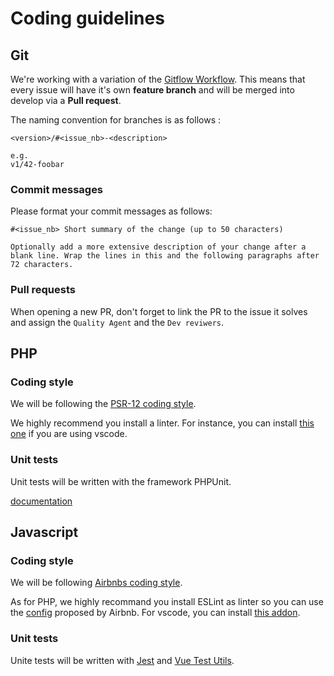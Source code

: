 # Coding guidelines 

## Git
We're working with a variation of the [Gitflow Workflow](https://www.atlassian.com/git/tutorials/comparing-workflows/gitflow-workflow). This means that every issue will have it's own **feature branch** and will be merged into develop via a **Pull request**.

The naming convention for branches is as follows :
```
<version>/#<issue_nb>-<description>

e.g.
v1/42-foobar
```

### Commit messages
Please format your commit messages as follows: 
```
#<issue_nb> Short summary of the change (up to 50 characters)

Optionally add a more extensive description of your change after a
blank line. Wrap the lines in this and the following paragraphs after
72 characters.
```

### Pull requests
When opening a new PR, don't forget to link the PR to the issue it solves and assign the `Quality Agent` and the `Dev reviwers`.

## PHP
### Coding style
We will be following the [PSR-12 coding style](https://www.php-fig.org/psr/psr-12/).

We highly recommend you install a linter. For instance, you can install [this one](https://marketplace.visualstudio.com/items?itemName=ikappas.phpcs) if you are using vscode.

### Unit tests
Unit tests will be written with the framework PHPUnit. 

[documentation](https://phpunit.readthedocs.io/en/9.0/)

## Javascript
### Coding style
We will be following [Airbnbs coding style](https://github.com/airbnb/javascript).

As for PHP, we highly recommand you install ESLint as linter so you can use the [config](https://github.com/airbnb/javascript/blob/master/linters/.eslintrc) proposed by Airbnb. For vscode, you can install [this addon](https://marketplace.visualstudio.com/items?itemName=dbaeumer.vscode-eslint).

### Unit tests
Unite tests will be written with [Jest](https://jestjs.io/) and [Vue Test Utils](https://vue-test-utils.vuejs.org/).
